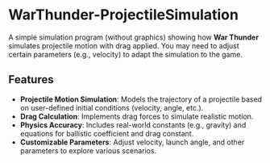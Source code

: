 # WarThunder-ProjectileSimulation
A simple simulation program (without graphics) showing how **War Thunder** simulates projectile motion with drag applied. You may need to adjust certain parameters (e.g., velocity) to adapt the simulation to the game.

## Features
- **Projectile Motion Simulation**: Models the trajectory of a projectile based on user-defined initial conditions (velocity, angle, etc.).
- **Drag Calculation**: Implements drag forces to simulate realistic motion.
- **Physics Accuracy**: Includes real-world constants (e.g., gravity) and equations for ballistic coefficient and drag constant.
- **Customizable Parameters**: Adjust velocity, launch angle, and other parameters to explore various scenarios.
